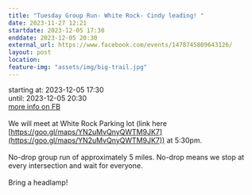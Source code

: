 ```yaml
---
title: "Tuesday Group Run- White Rock- Cindy leading! "
date: 2023-11-27 12:21
startdate: 2023-12-05 17:30
enddate: 2023-12-05 20:30
external_url: https://www.facebook.com/events/1478745809643126/
layout: post
location: 
feature-img: "assets/img/big-trail.jpg"
---
```


starting at: 2023-12-05 17:30<br>until: 2023-12-05 20:30<br><a href="https://www.facebook.com/events/1478745809643126/">more info on FB</a><br><br>We will meet at White Rock Parking lot (link here [https://goo.gl/maps/YN2uMvQnyQWTM9JK7](https://goo.gl/maps/YN2uMvQnyQWTM9JK7)) at 5&#58;30pm. <br>
  <br>
  No-drop group run of approximately 5 miles. No-drop means we stop at every intersection and wait for everyone. <br>
  <br>
  Bring a headlamp!<br>
  <br>
  <br>
  
